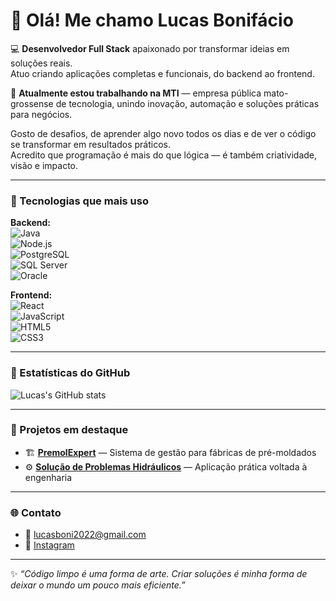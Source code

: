 # 👋 Olá! Me chamo Lucas Bonifácio

💻 **Desenvolvedor Full Stack** apaixonado por transformar ideias em soluções reais.  
Atuo criando aplicações completas e funcionais, do backend ao frontend.  

🚀 **Atualmente estou trabalhando na MTI** — empresa pública mato-grossense de tecnologia, unindo inovação, automação e soluções práticas para negócios.  

Gosto de desafios, de aprender algo novo todos os dias e de ver o código se transformar em resultados práticos.  
Acredito que programação é mais do que lógica — é também criatividade, visão e impacto.

---

### 🧠 Tecnologias que mais uso

**Backend:**  
![Java](https://img.shields.io/badge/Java-ED8B00?style=for-the-badge&logo=java&logoColor=white)  
![Node.js](https://img.shields.io/badge/Node.js-339933?style=for-the-badge&logo=node.js&logoColor=white)  
![PostgreSQL](https://img.shields.io/badge/PostgreSQL-316192?style=for-the-badge&logo=postgresql&logoColor=white)  
![SQL Server](https://img.shields.io/badge/SQL_Server-CC2927?style=for-the-badge&logo=microsoft-sql-server&logoColor=white)  
![Oracle](https://img.shields.io/badge/Oracle-F80000?style=for-the-badge&logo=oracle&logoColor=white)

**Frontend:**  
![React](https://img.shields.io/badge/React-20232A?style=for-the-badge&logo=react&logoColor=61DAFB)  
![JavaScript](https://img.shields.io/badge/JavaScript-F7DF1E?style=for-the-badge&logo=javascript&logoColor=black)  
![HTML5](https://img.shields.io/badge/HTML5-E34F26?style=for-the-badge&logo=html5&logoColor=white)  
![CSS3](https://img.shields.io/badge/CSS3-1572B6?style=for-the-badge&logo=css3&logoColor=white)

---

### 🌟 Estatísticas do GitHub
![Lucas's GitHub stats](https://github-readme-stats.vercel.app/api?username=lucasboni2022&show_icons=true&theme=tokyonight)

---

### 📌 Projetos em destaque
- 🏗️ **[PremolExpert](https://github.com/lucasboni2022/PremolExpert)** — Sistema de gestão para fábricas de pré-moldados  
- ⚙️ **[Solução de Problemas Hidráulicos](https://github.com/lucasboni2022/Solucao-Problemas-Hidraulicos)** — Aplicação prática voltada à engenharia

---

### 🌐 Contato
- 📧 lucasboni2022@gmail.com  
- 📸 [Instagram](https://www.instagram.com/lucasboniprogramador?igsh=ZXFkbm55eHpxMmk3&utm_source=qr)

---

✨ *“Código limpo é uma forma de arte. Criar soluções é minha forma de deixar o mundo um pouco mais eficiente.”*

